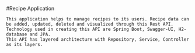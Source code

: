 #Recipe Application

	This application helps to manage recipes to its users. Recipe data can be added, updated, deleted and visualized through this Rest API.
	Technology used in creating this API are Spring Boot, Swagger-UI, H2-database and JPA.
	This API has layered architecture with Repository, Service, Controller as its layers.

